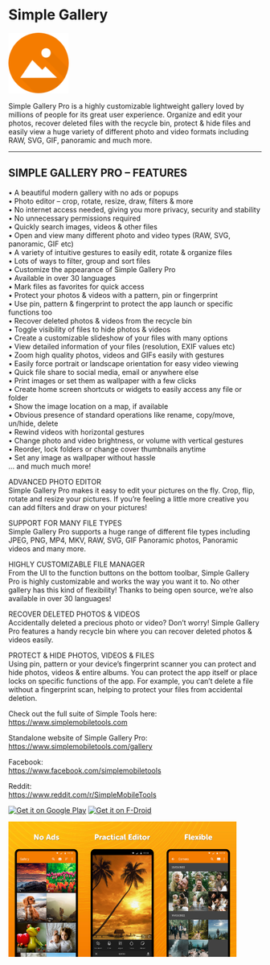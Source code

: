 # Simple Gallery

<img alt="Logo" src="fastlane/metadata/android/en-US/images/icon.png" width="120" />

Simple Gallery Pro is a highly customizable lightweight gallery loved by millions of people for its great user experience. Organize and edit your photos, recover deleted files with the recycle bin, protect & hide files and easily view a huge variety of different photo and video formats including RAW, SVG, GIF, panoramic and much more.

-------------------------------------------------
SIMPLE GALLERY PRO – FEATURES
-------------------------------------------------

• A beautiful modern gallery with no ads or popups  
• Photo editor – crop, rotate, resize, draw, filters & more  
• No internet access needed, giving you more privacy, security and stability  
• No unnecessary permissions required  
• Quickly search images, videos & other files  
• Open and view many different photo and video types (RAW, SVG, panoramic, GIF etc)  
• A variety of intuitive gestures to easily edit, rotate & organize files  
• Lots of ways to filter, group and sort files  
• Customize the appearance of Simple Gallery Pro  
• Available in over 30 languages  
• Mark files as favorites for quick access  
• Protect your photos & videos with a pattern, pin or fingerprint  
• Use pin, pattern & fingerprint to protect the app launch or specific functions too  
• Recover deleted photos & videos from the recycle bin  
• Toggle visibility of files to hide photos & videos  
• Create a customizable slideshow of your files with many options  
• View detailed information of your files (resolution, EXIF values etc)  
• Zoom high quality photos, videos and GIFs easily with gestures  
• Easily force portrait or landscape orientation for easy video viewing  
• Quick file share to social media, email or anywhere else  
• Print images or set them as wallpaper with a few clicks  
• Create home screen shortcuts or widgets to easily access any file or folder  
• Show the image location on a map, if available  
• Obvious presence of standard operations like rename, copy/move, un/hide, delete  
• Rewind videos with horizontal gestures  
• Change photo and video brightness, or volume with vertical gestures  
• Reorder, lock folders or change cover thumbnails anytime  
• Set any image as wallpaper without hassle  
… and much much more!  

ADVANCED PHOTO EDITOR  
Simple Gallery Pro makes it easy to edit your pictures on the fly. Crop, flip, rotate and resize your pictures. If you’re feeling a little more creative you can add filters and draw on your pictures!

SUPPORT FOR MANY FILE TYPES  
Simple Gallery Pro supports a huge range of different file types including JPEG, PNG, MP4, MKV, RAW, SVG, GIF Panoramic photos, Panoramic videos and many more.

HIGHLY CUSTOMIZABLE FILE MANAGER  
From the UI to the function buttons on the bottom toolbar, Simple Gallery Pro is highly customizable and works the way you want it to. No other gallery has this kind of flexibility! Thanks to being open source, we’re also available in over 30 languages!

RECOVER DELETED PHOTOS & VIDEOS  
Accidentally deleted a precious photo or video? Don’t worry! Simple Gallery Pro features a handy recycle bin where you can recover deleted photos & videos easily.

PROTECT & HIDE PHOTOS, VIDEOS & FILES  
Using pin, pattern or your device’s fingerprint scanner you can protect and hide photos, videos & entire albums. You can protect the app itself or place locks on specific functions of the app. For example, you can’t delete a file without a fingerprint scan, helping to protect your files from accidental deletion.

Check out the full suite of Simple Tools here:  
https://www.simplemobiletools.com

Standalone website of Simple Gallery Pro:  
https://www.simplemobiletools.com/gallery

Facebook:  
https://www.facebook.com/simplemobiletools

Reddit:  
https://www.reddit.com/r/SimpleMobileTools

<a href='https://play.google.com/store/apps/details?id=com.simplemobiletools.gallery.pro'><img src='https://simplemobiletools.com/images/button-google-play.svg' alt='Get it on Google Play' height='45' /></a>
<a href='https://f-droid.org/packages/com.simplemobiletools.gallery.pro'><img src='https://simplemobiletools.com/images/button-f-droid.png' alt='Get it on F-Droid' height='45' /></a>

<div style="display:flex;">
<img alt="App image" src="fastlane/metadata/android/en-US/images/phoneScreenshots/1.jpg" width="30%">
<img alt="App image" src="fastlane/metadata/android/en-US/images/phoneScreenshots/2.jpg" width="30%">
<img alt="App image" src="fastlane/metadata/android/en-US/images/phoneScreenshots/3.jpg" width="30%">
</div>
